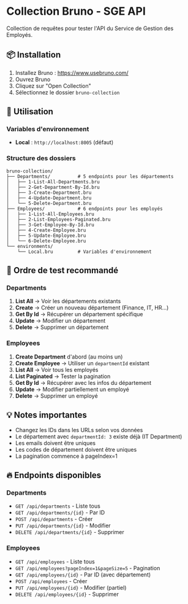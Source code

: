 # Collection Bruno - SGE API

Collection de requêtes pour tester l'API du Service de Gestion des Employés.

## 📦 Installation

1. Installez Bruno : https://www.usebruno.com/
2. Ouvrez Bruno
3. Cliquez sur "Open Collection"
4. Sélectionnez le dossier `bruno-collection`

## 🚀 Utilisation

### Variables d'environnement
- **Local** : `http://localhost:8005` (défaut)

### Structure des dossiers

```
bruno-collection/
├── Departments/          # 5 endpoints pour les départements
│   ├── 1-List-All-Departments.bru
│   ├── 2-Get-Department-By-Id.bru
│   ├── 3-Create-Department.bru
│   ├── 4-Update-Department.bru
│   └── 5-Delete-Department.bru
├── Employees/            # 6 endpoints pour les employés
│   ├── 1-List-All-Employees.bru
│   ├── 2-List-Employees-Paginated.bru
│   ├── 3-Get-Employee-By-Id.bru
│   ├── 4-Create-Employee.bru
│   ├── 5-Update-Employee.bru
│   └── 6-Delete-Employee.bru
└── environments/
    └── Local.bru         # Variables d'environnement
```

## 🧪 Ordre de test recommandé

### Departments
1. **List All** → Voir les départements existants
2. **Create** → Créer un nouveau département (Finance, IT, HR...)
3. **Get By Id** → Récupérer un département spécifique
4. **Update** → Modifier un département
5. **Delete** → Supprimer un département

### Employees
1. **Create Department** d'abord (au moins un)
2. **Create Employee** → Utiliser un `departmentId` existant
3. **List All** → Voir tous les employés
4. **List Paginated** → Tester la pagination
5. **Get By Id** → Récupérer avec les infos du département
6. **Update** → Modifier partiellement un employé
7. **Delete** → Supprimer un employé

## 💡 Notes importantes

- Changez les IDs dans les URLs selon vos données
- Le département avec `departmentId: 3` existe déjà (IT Department)
- Les emails doivent être uniques
- Les codes de département doivent être uniques
- La pagination commence à pageIndex=1

## 🔥 Endpoints disponibles

### Departments
- `GET /api/departments` - Liste tous
- `GET /api/departments/{id}` - Par ID
- `POST /api/departments` - Créer
- `PUT /api/departments/{id}` - Modifier
- `DELETE /api/departments/{id}` - Supprimer

### Employees
- `GET /api/employees` - Liste tous
- `GET /api/employees?pageIndex=1&pageSize=5` - Pagination
- `GET /api/employees/{id}` - Par ID (avec département)
- `POST /api/employees` - Créer
- `PUT /api/employees/{id}` - Modifier (partiel)
- `DELETE /api/employees/{id}` - Supprimer


